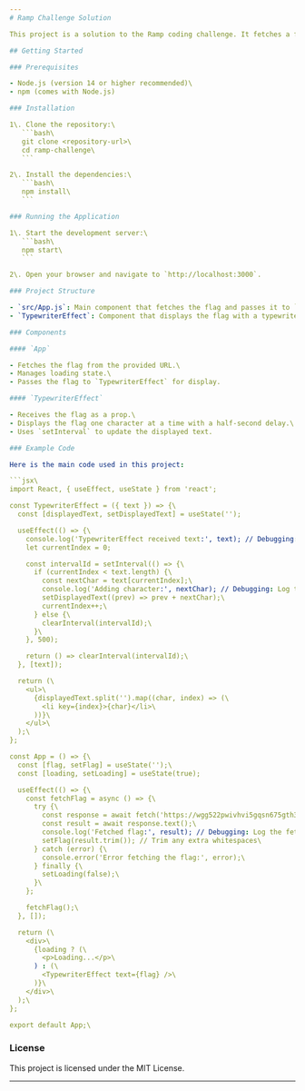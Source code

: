 ```yaml
---
# Ramp Challenge Solution

This project is a solution to the Ramp coding challenge. It fetches a flag from a given URL and displays it with a typewriter effect using React.

## Getting Started

### Prerequisites

- Node.js (version 14 or higher recommended)\
- npm (comes with Node.js)

### Installation

1\. Clone the repository:\
   ```bash\
   git clone <repository-url>\
   cd ramp-challenge\
   ```

2\. Install the dependencies:\
   ```bash\
   npm install\
   ```

### Running the Application

1\. Start the development server:\
   ```bash\
   npm start\
   ```

2\. Open your browser and navigate to `http://localhost:3000`.

### Project Structure

- `src/App.js`: Main component that fetches the flag and passes it to `TypewriterEffect`.\
- `TypewriterEffect`: Component that displays the flag with a typewriter effect.

### Components

#### `App`

- Fetches the flag from the provided URL.\
- Manages loading state.\
- Passes the flag to `TypewriterEffect` for display.

#### `TypewriterEffect`

- Receives the flag as a prop.\
- Displays the flag one character at a time with a half-second delay.\
- Uses `setInterval` to update the displayed text.

### Example Code

Here is the main code used in this project:

```jsx\
import React, { useEffect, useState } from 'react';

const TypewriterEffect = ({ text }) => {\
  const [displayedText, setDisplayedText] = useState('');

  useEffect(() => {\
    console.log('TypewriterEffect received text:', text); // Debugging: Log the received text\
    let currentIndex = 0;

    const intervalId = setInterval(() => {\
      if (currentIndex < text.length) {\
        const nextChar = text[currentIndex];\
        console.log('Adding character:', nextChar); // Debugging: Log the next character\
        setDisplayedText((prev) => prev + nextChar);\
        currentIndex++;\
      } else {\
        clearInterval(intervalId);\
      }\
    }, 500);

    return () => clearInterval(intervalId);\
  }, [text]);

  return (\
    <ul>\
      {displayedText.split('').map((char, index) => (\
        <li key={index}>{char}</li>\
      ))}\
    </ul>\
  );\
};

const App = () => {\
  const [flag, setFlag] = useState('');\
  const [loading, setLoading] = useState(true);

  useEffect(() => {\
    const fetchFlag = async () => {\
      try {\
        const response = await fetch('https://wgg522pwivhvi5gqsn675gth3q0otdja.lambda-url.us-east-1.on.aws/646973');\
        const result = await response.text();\
        console.log('Fetched flag:', result); // Debugging: Log the fetched flag\
        setFlag(result.trim()); // Trim any extra whitespaces\
      } catch (error) {\
        console.error('Error fetching the flag:', error);\
      } finally {\
        setLoading(false);\
      }\
    };

    fetchFlag();\
  }, []);

  return (\
    <div>\
      {loading ? (\
        <p>Loading...</p>\
      ) : (\
        <TypewriterEffect text={flag} />\
      )}\
    </div>\
  );\
};

export default App;\
```

### License

This project is licensed under the MIT License.

---
```

